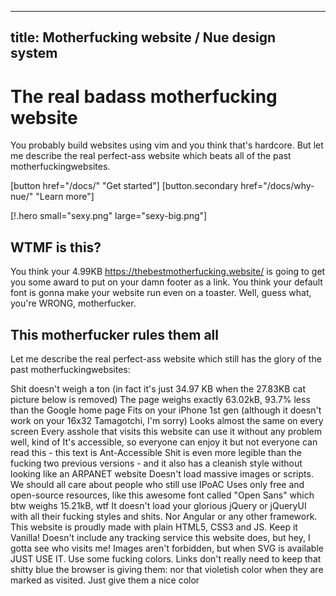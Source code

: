
---
title: Motherfucking website / Nue design system
---

# The real badass motherfucking website
You probably build websites using vim and you think that's hardcore. But let me describe the real perfect-ass website which beats all of the past motherfuckingwebsites.

[button href="/docs/" "Get started"]
[button.secondary href="/docs/why-nue/" "Learn more"]

[!.hero small="sexy.png" large="sexy-big.png"]


## WTMF is this?
You think your 4.99KB https://thebestmotherfucking.website/ is going to get you some award to put on your damn footer as a link. You think your default font is gonna make your website run even on a toaster. Well, guess what, you're WRONG, motherfucker.


## This motherfucker rules them all
Let me describe the real perfect-ass website which still has the glory of the past motherfuckingwebsites:

Shit doesn't weigh a ton (in fact it's just 34.97 KB when the 27.83KB cat picture below is removed)
The page weighs exactly 63.02kB, 93.7% less than the Google home page
Fits on your iPhone 1st gen (although it doesn't work on your 16x32 Tamagotchi, I'm sorry)
Looks almost the same on every screen
Every asshole that visits this website can use it without any problem well, kind of
It's accessible, so everyone can enjoy it but not everyone can read this - this text is Ant-Accessible
Shit is even more legible than the fucking two previous versions - and it also has a cleanish style without looking like an ARPANET website
Doesn't load massive images or scripts. We should all care about people who still use IPoAC
Uses only free and open-source resources, like this awesome font called "Open Sans" which btw weighs 15.21kB, wtf
It doesn't load your glorious jQuery or jQueryUI with all their fucking styles and shits. Nor Angular or any other framework. This website is proudly made with plain HTML5, CSS3 and JS. Keep it Vanilla!
Doesn't include any tracking service this website does, but hey, I gotta see who visits me!
Images aren't forbidden, but when SVG is available JUST USE IT.
Use some fucking colors.
Links don't really need to keep that shitty blue the browser is giving them: nor that violetish color when they are marked as visited. Just give them a nice color